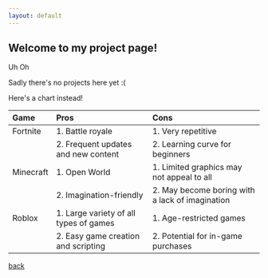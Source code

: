 ```yaml
---
layout: default
---
```


## Welcome to my project page!

Uh Oh
<p style="display: inline;">Sadly there's no projects here yet</p> <p style="display: inline;">:(</p>

<p> </p>
Here's a chart instead!

| Game        | Pros                               | Cons                                        |
|:------------ |:-----------------------------------|:-------------------------------------------|
| Fortnite    | 1. Battle royale                   | 1. Very repetitive                         |
|             | 2. Frequent updates and new content | 2. Learning curve for beginners             |
| Minecraft   | 1. Open World                      | 1. Limited graphics may not appeal to all |
|             | 2. Imagination-friendly            | 2. May become boring with a lack of imagination |
| Roblox      | 1. Large variety of all types of games | 1. Age-restricted games                  |
|             | 2. Easy game creation and scripting  | 2. Potential for in-game purchases         |






[back](./)
